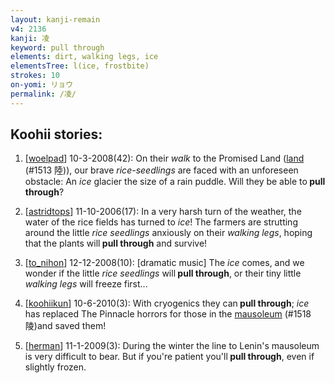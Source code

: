 ```yaml
---
layout: kanji-remain
v4: 2136
kanji: 凌
keyword: pull through
elements: dirt, walking legs, ice
elementsTree: l(ice, frostbite)
strokes: 10
on-yomi: リョウ
permalink: /凌/
---
```


## Koohii stories: 

1) [<a href="http://kanji.koohii.com/profile/woelpad">woelpad</a>] 10-3-2008(42): On their <em>walk</em> to the Promised Land (<a href="../v4/1513.html">land</a> (#1513 陸)), our brave <em>rice-seedlings</em> are faced with an unforeseen obstacle: An <em>ice</em> glacier the size of a rain puddle. Will they be able to<strong> pull through</strong>?

2) [<a href="http://kanji.koohii.com/profile/astridtops">astridtops</a>] 11-10-2006(17): In a very harsh turn of the weather, the water of the rice fields has turned to <em>ice</em>! The farmers are strutting around the little <em>rice seedlings</em> anxiously on their <em>walking legs</em>, hoping that the plants will<strong> pull through</strong> and survive!

3) [<a href="http://kanji.koohii.com/profile/to_nihon">to_nihon</a>] 12-12-2008(10): [dramatic music] The <em>ice</em> comes, and we wonder if the little <em>rice seedlings</em> will<strong> pull through</strong>, or their tiny little <em>walking legs</em> will freeze first...

4) [<a href="http://kanji.koohii.com/profile/koohiikun">koohiikun</a>] 10-6-2010(3): With cryogenics they can<strong> pull through</strong>; <em>ice</em> has replaced The Pinnacle horrors for those in the <a href="../v4/1518.html">mausoleum</a> (#1518 陵)and saved them!

5) [<a href="http://kanji.koohii.com/profile/herman">herman</a>] 11-1-2009(3): During the winter the line to Lenin&#039;s mausoleum is very difficult to bear. But if you&#039;re patient you&#039;ll<strong> pull through</strong>, even if slightly frozen.

